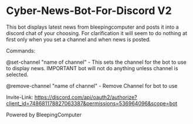 # Cyber-News-Bot-For-Discord V2
This bot displays latest news from bleepingcomputer and posts it into a discord chat of your choosing. For clarification it will seem to do nothing at first only when you set a channel and when news is posted.

Commands:

@set-channel "name of channel"  - This sets the channel for the bot to use to display news. IMPORTANT bot will not do anything unless channel is selected. 

@remove-channel "name of channel" - Remove Channel for bot to use


Invite-Link:
https://discord.com/api/oauth2/authorize?client_id=748681178827063387&permissions=536964096&scope=bot



Powered by BleepingComputer
